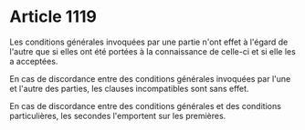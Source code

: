 # Article 1119

Les conditions générales invoquées par une partie n'ont effet à l'égard de l'autre que si elles ont été portées à la connaissance de celle-ci et si elle les a acceptées.

En cas de discordance entre des conditions générales invoquées par l'une et l'autre des parties, les clauses incompatibles sont sans effet.

En cas de discordance entre des conditions générales et des conditions particulières, les secondes l'emportent sur les premières.
